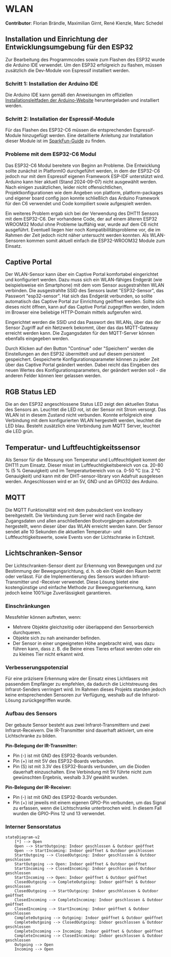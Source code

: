 # WLAN
**Contributor**: Florian Brändle, Maximilian Girnt, René Kienzle, Marc Schedel

## Installation und Einrichtung der Entwicklungsumgebung für den ESP32

Zur Bearbeitung des Programmcodes sowie zum Flashen des ESP32 wurde die Arduino IDE verwendet.
Um den ESP32 erfolgreich zu flashen, müssen zusätzlich die Dev-Module von Espressif installiert werden.

### Schritt 1: Installation der Arduino IDE

Die Arduino IDE kann gemäß den Anweisungen im offiziellen
[Installationsleitfaden der Arduino-Website](https://support.arduino.cc/hc/en-us/articles/360019833020-Download-and-install-Arduino-IDE)
heruntergeladen und installiert werden.

### Schritt 2: Installation der Espressif-Module

Für das Flashen des ESP32-C6 müssen die entsprechenden Espressif-Module hinzugefügt werden.
Eine detaillierte Anleitung zur Installation dieser Module ist im
[SparkFun-Guide](https://docs.sparkfun.com/SparkFun_Thing_Plus_ESP32_C6/software_setup/) zu finden.

### Probleme mit dem ESP32-C6 Modul

Das ESP32-C6 Modul bereitete von Beginn an Probleme. Die Entwicklung sollte zunächst in PlatformIO durchgeführt werden, in dem der ESP32-C6 jedoch nur mit dem Espressif eigenen Framework ESP-IDF unterstützt wird. Arduino kann hier aktuell (Stand 2024-09-07) nicht ausgewählt werden. Nach einigen zusätzlichen, leider nicht offensichtlichen, Projektkonfigurationen wie dem Angeben von platform, platform-packages und eigener board config json konnte schließlich das Arduino Framework für den C6 verwendet und Code kompiliert sowie aufgespielt werden.

Ein weiteres Problem ergab sich bei der Verwendung des DHT11 Sensors mit dem ESP32-C6. Der vorhandene Code, der auf einem älteren ESP32 WROOM32 Modul ohne Probleme lauffähig war, wurde auf dem C6 nicht ausgeführt. Eventuell liegen hier noch Kompatibilitätsprobleme vor, die im Rahmen der Zeit jedoch nicht näher untersucht werden konnten. Als WLAN-Sensoren kommen somit aktuell einfach die ESP32-WROOM32 Module zum Einsatz.

## Captive Portal

Der WLAN-Sensor kann über ein Captive Portal komfortabel eingerichtet und konfiguriert werden. Dazu muss sich ein WLAN-fähiges Endgerät (wie beispielsweise ein Smartphone) mit dem vom Sensor ausgestrahlten WLAN verbinden. Die ausgestrahlte SSID des Sensors lautet "ESP32-Sensor", das Passwort "esp32-sensor". Hat sich das Endgerät verbunden, so sollte automatisch das Captive Portal zur Einrichtung geöffnet werden. Sollte sich dieses nicht öffnen, kann auf das Captive Portal zugegriffen werden, indem im Browser eine beliebige HTTP-Domain mittels aufgerufen wird.

Eingerichtet werden die SSID und das Passwort des WLANs, über das der Sensor Zugriff auf ein Netzwerk bekommt, über das das MQTT-Gateway erreicht werden kann. Die Zugangsdaten für den MQTT-Server können ebenfalls eingegeben werden.

Durch Klicken auf den Button "Continue" oder "Speichern" werden die Einstellungen an den ESP32 übermittelt und auf diesem persistent gespeichert. Gespeicherte Konfigurationsparameter können zu jeder Zeit über das Captive Portal geändert werden. Dabei reicht das Eingeben des neuen Wertes des Konfigurationsparameters, der geändert werden soll - die anderen Felder können leer gelassen werden.

## RGB Status LED

Die an den ESP32 angeschlossene Status LED zeigt den aktuellen Status des Sensors an. Leuchtet die LED rot, ist der Sensor mit Strom versorgt. Das WLAN ist in diesem Zustand nicht verbunden. Konnte erfolgreich eine Verbindung mit dem konfigurierten WLAN hergestellt werden, leuchtet die LED blau. Besteht zusätzlich eine Verbindung zum MQTT Server, leuchtet die LED grün.

## Temperatur- und Luftfeuchtigkeitssensor

Als Sensor für die Messung von Temperatur und Luftfeuchtigkeit kommt der DHT11 zum Einsatz. Dieser misst im Luftfeuchtigkeitsbereich von ca. 20-80 % (5 % Genauigkeit) und im Temperaturbereich von ca. 0-50 °C (ca. 2 °C Genauigkeit) und kann mit der DHT-sensor-library von Adafruit ausgelesen werden. Angeschlossen wird er an 5V, GND und an GPIO32 des Arduino.

## MQTT

Die MQTT Funktionalität wird mit dem pubsubclient von knolleary bereitgestellt. Die Verbindung zum Server wird nach Eingabe der Zugangsdaten und allen anschließenden Bootvorgängen automatisch hergestellt, wenn dieser über das WLAN erreicht werden kann. Der Sensor sendet alle 10 Sekunden die aktuellen Temperatur- und Luftfeuchtigkeitswerte, sowie Events von der Lichtschranke in Echtzeit.

## Lichtschranken-Sensor

Der Lichtschranken-Sensor dient zur Erkennung von Bewegungen und zur Bestimmung der Bewegungsrichtung,
d. h. ob ein Objekt den Raum betritt oder verlässt.
Für die Implementierung des Sensors wurden Infrarot-Transmitter und -Receiver verwendet.
Diese Lösung bietet eine kostengünstige und einfache Methode zur Bewegungserkennung,
kann jedoch keine 100%ige Zuverlässigkeit garantieren.

### Einschränkungen

Messfehler können auftreten, wenn:
- Mehrere Objekte gleichzeitig oder überlappend den Sensorbereich durchqueren.
- Objekte sich zu nah aneinander befinden.
- Der Sensor in einer ungeeigneten Höhe angebracht wird, was dazu führen kann,
dass z. B. die Beine eines Tieres erfasst werden oder ein zu kleines Tier nicht erkannt wird.

### Verbesserungspotenzial

Für eine präzisere Erkennung wäre der Einsatz eines Lichtlasers mit passendem Empfänger zu empfehlen,
da dadurch die Lichtstreuung des Infrarot-Senders verringert wird.
Im Rahmen dieses Projekts standen jedoch keine entsprechenden Sensoren zur Verfügung,
weshalb auf die Infrarot-Lösung zurückgegriffen wurde.

### Aufbau des Sensors

Der gebaute Sensor besteht aus zwei Infrarot-Transmittern und zwei Infrarot-Receivern.
Die IR-Transmitter sind dauerhaft aktiviert, um eine Lichtschranke zu bilden.

**Pin-Belegung der IR-Transmitter:**
- Pin (-) ist mit GND des ESP32-Boards verbunden.
- Pin (+) ist mit 5V des ESP32-Boards verbunden.
- Pin (S) ist mit 3.3V des ESP32-Boards verbunden, um die Dioden dauerhaft einzuschalten.
Eine Verbindung mit 5V führte nicht zum gewünschten Ergebnis, weshalb 3.3V gewählt wurden.

**Pin-Belegung der IR-Receiver:**
- Pin (-) ist mit GND des ESP32-Boards verbunden.
- Pin (+) ist jeweils mit einem eigenen GPIO-Pin verbunden, um das Signal zu erfassen,
wenn die Lichtschranke unterbrochen wird. In diesem Fall wurden die GPIO-Pins 12 und 13 verwendet.

### Interner Sensorstatus

```mermaid
stateDiagram-v2
    [*] --> Open
    Open --> StartOutgoing: Indoor geschlossen & Outdoor geöffnet
    Open --> StartIncoming: Indoor geöffnet & Outdoor geschlossen
    StartOutgoing --> ClosedOutgoing: Indoor geschlossen & Outdoor geschlossen
    StartOutgoing --> Open: Indoor geöffnet & Outdoor geöffnet
    StartIncoming --> ClosedIncoming: Indoor geschlossen & Outdoor geschlossen
    StartIncoming --> Open: Indoor geöffnet & Outdoor geöffnet
    ClosedOutgoing --> CompleteOutgoing: Indoor geöffnet & Outdoor geschlossen
    ClosedOutgoing --> StartOutgoing: Indoor geschhlossen & Outdoor geöffnet
    ClosedIncoming --> CompleteIncoming: Indoor geschlossen & Outdoor geöffnet
    ClosedIncoming --> StartIncoming: Indoor geöffnet & Outdoor geschlossen
    CompleteOutgoing --> Outgoing: Indoor geöffnet & Outdoor geöffnet
    CompleteOutgoing --> ClosedOutgoing: Indoor geschlossen & Outdoor geschlossen
    CompleteIncoming --> Incoming: Indoor geöffnet & Outdoor geöffnet
    CompleteIncoming --> ClosedIncoming: Indoor geschlossen & Outdoor geschlossen
    Outgoing --> Open
    Incoming --> Open
```
